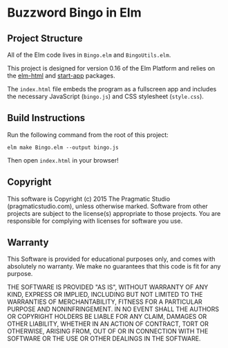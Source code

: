# Buzzword Bingo in Elm

## Project Structure

All of the Elm code lives in `Bingo.elm` and `BingoUtils.elm`.

This project is designed for version 0.16 of the Elm Platform and relies on the [elm-html](http://package.elm-lang.org/packages/evancz/elm-html/4.0.2/) and [start-app](http://package.elm-lang.org/packages/evancz/start-app/2.0.2/) packages.

The `index.html` file embeds the program as a fullscreen app and includes
the necessary JavaScript (`bingo.js`) and CSS stylesheet (`style.css`).

## Build Instructions

Run the following command from the root of this project:

```
elm make Bingo.elm --output bingo.js
```

Then open `index.html` in your browser!

## Copyright

This software is Copyright (c) 2015 The Pragmatic Studio
(pragmaticstudio.com), unless otherwise marked. Software from
other projects are subject to the license(s) appropriate to those
projects. You are responsible for complying with licenses for
software you use.

## Warranty

This Software is provided for educational purposes only, and comes
with absolutely no warranty. We make no guarantees that this code
is fit for any purpose.

THE SOFTWARE IS PROVIDED "AS IS", WITHOUT WARRANTY OF ANY KIND,
EXPRESS OR IMPLIED, INCLUDING BUT NOT LIMITED TO THE WARRANTIES OF
MERCHANTABILITY, FITNESS FOR A PARTICULAR PURPOSE AND
NONINFRINGEMENT. IN NO EVENT SHALL THE AUTHORS OR COPYRIGHT
HOLDERS BE LIABLE FOR ANY CLAIM, DAMAGES OR OTHER LIABILITY,
WHETHER IN AN ACTION OF CONTRACT, TORT OR OTHERWISE, ARISING FROM,
OUT OF OR IN CONNECTION WITH THE SOFTWARE OR THE USE OR OTHER
DEALINGS IN THE SOFTWARE.
